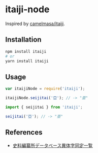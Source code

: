 # itaiji-node

Inspired by [camelmasa/itaiji](https://github.com/camelmasa/itaiji).

## Installation

```sh
npm install itaiji
# or
yarn install itaiji
```

## Usage

```js
var itaijiNode = require('itaiji');

itaijiNode.seijitai('亞'); // -> "亜"
```

```ts
import { seijitai } from 'itaiji';

seijitai('亞'); // -> "亜"
```

## References

- [史料編纂所データベース異体字同定一覧](https://wwwap.hi.u-tokyo.ac.jp/ships/itaiji_list.jsp)
